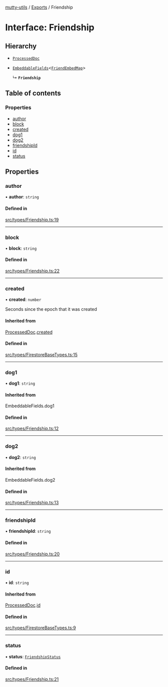 [mutty-utils](../README.md) / [Exports](../modules.md) / Friendship

# Interface: Friendship

## Hierarchy

- [`ProcessedDoc`](ProcessedDoc.md)

- [`EmbeddableFields`](../modules.md#embeddablefields)<[`FriendEmbedMap`](../modules.md#friendembedmap)\>

  ↳ **`Friendship`**

## Table of contents

### Properties

- [author](Friendship.md#author)
- [block](Friendship.md#block)
- [created](Friendship.md#created)
- [dog1](Friendship.md#dog1)
- [dog2](Friendship.md#dog2)
- [friendshipId](Friendship.md#friendshipid)
- [id](Friendship.md#id)
- [status](Friendship.md#status)

## Properties

### author

• **author**: `string`

#### Defined in

[src/types/Friendship.ts:19](https://github.com/jonlaing/mutty-utils/blob/3aaf626/src/types/Friendship.ts#L19)

___

### block

• **block**: `string`

#### Defined in

[src/types/Friendship.ts:22](https://github.com/jonlaing/mutty-utils/blob/3aaf626/src/types/Friendship.ts#L22)

___

### created

• **created**: `number`

Seconds since the epoch that it was created

#### Inherited from

[ProcessedDoc](ProcessedDoc.md).[created](ProcessedDoc.md#created)

#### Defined in

[src/types/FirestoreBaseTypes.ts:15](https://github.com/jonlaing/mutty-utils/blob/3aaf626/src/types/FirestoreBaseTypes.ts#L15)

___

### dog1

• **dog1**: `string`

#### Inherited from

EmbeddableFields.dog1

#### Defined in

[src/types/Friendship.ts:12](https://github.com/jonlaing/mutty-utils/blob/3aaf626/src/types/Friendship.ts#L12)

___

### dog2

• **dog2**: `string`

#### Inherited from

EmbeddableFields.dog2

#### Defined in

[src/types/Friendship.ts:13](https://github.com/jonlaing/mutty-utils/blob/3aaf626/src/types/Friendship.ts#L13)

___

### friendshipId

• **friendshipId**: `string`

#### Defined in

[src/types/Friendship.ts:20](https://github.com/jonlaing/mutty-utils/blob/3aaf626/src/types/Friendship.ts#L20)

___

### id

• **id**: `string`

#### Inherited from

[ProcessedDoc](ProcessedDoc.md).[id](ProcessedDoc.md#id)

#### Defined in

[src/types/FirestoreBaseTypes.ts:9](https://github.com/jonlaing/mutty-utils/blob/3aaf626/src/types/FirestoreBaseTypes.ts#L9)

___

### status

• **status**: [`FriendshipStatus`](../modules.md#friendshipstatus)

#### Defined in

[src/types/Friendship.ts:21](https://github.com/jonlaing/mutty-utils/blob/3aaf626/src/types/Friendship.ts#L21)
